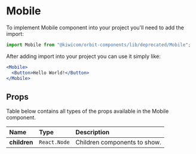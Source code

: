 # Mobile

To implement Mobile component into your project you'll need to add the import:

```jsx
import Mobile from "@kiwicom/orbit-components/lib/deprecated/Mobile";
```

After adding import into your project you can use it simply like:

```jsx
<Mobile>
  <Button>Hello World!</Button>
</Mobile>
```

## Props

Table below contains all types of the props available in the Mobile component.

| Name         | Type         | Description                  |
| :----------- | :----------- | :--------------------------- |
| **children** | `React.Node` | Children components to show. |

